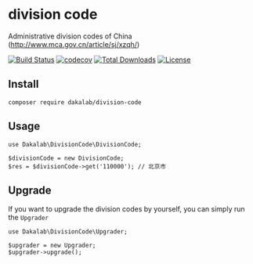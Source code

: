 # division code

Administrative division codes of China (http://www.mca.gov.cn/article/sj/xzqh/)

[![Build Status](https://travis-ci.org/dakalab/division-code.svg?branch=master)](https://travis-ci.org/dakalab/division-code)
[![codecov](https://codecov.io/gh/dakalab/division-code/branch/master/graph/badge.svg)](https://codecov.io/gh/dakalab/division-code)
[![Total Downloads](https://poser.pugx.org/dakalab/division-code/downloads)](https://packagist.org/packages/dakalab/division-code)
[![License](https://poser.pugx.org/dakalab/division-code/license.svg)](https://packagist.org/packages/dakalab/division-code)

## Install

```
composer require dakalab/division-code
```

## Usage

```
use Dakalab\DivisionCode\DivisionCode;

$divisionCode = new DivisionCode;
$res = $divisionCode->get('110000'); // 北京市
```

## Upgrade

If you want to upgrade the division codes by yourself, you can simply run the `Upgrader`

```
use Dakalab\DivisionCode\Upgrader;

$upgrader = new Upgrader;
$upgrader->upgrade();
```
